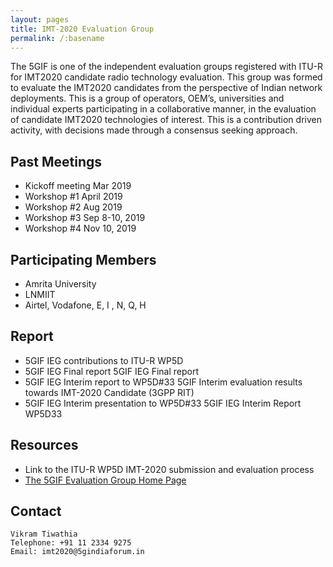 ```yaml
---
layout: pages
title: IMT-2020 Evaluation Group
permalink: /:basename
---
```




The 5GIF is one of the independent evaluation groups registered with ITU-R for IMT2020 candidate radio technology evaluation. This group was formed to evaluate the IMT2020 candidates from the perspective of Indian network deployments. This is a group of operators, OEM’s, universities and individual experts participating in a collaborative manner, in the evaluation of candidate IMT2020 technologies of interest. This is a contribution driven activity, with decisions made through a consensus seeking approach.

## Past Meetings
- Kickoff meeting	Mar 2019
- Workshop #1	April 2019
- Workshop #2	Aug 2019
- Workshop #3	Sep 8-10, 2019
- Workshop #4	Nov 10, 2019

## Participating Members 
- Amrita University
- LNMIIT 
- Airtel, Vodafone, E, I , N, Q, H

## Report
- 5GIF IEG contributions to ITU-R WP5D
- 5GIF IEG Final report 5GIF IEG Final report
- 5GIF IEG Interim report to WP5D#33 5GIF Interim evaluation results towards IMT-2020 Candidate (3GPP RIT)
- 5GIF IEG Interim presentation to WP5D#33 5GIF IEG Interim Report WP5D33

## Resources

- Link to the ITU-R WP5D IMT-2020 submission and evaluation process
- [The 5GIF Evaluation Group Home Page](http://5gif.github.io)

## Contact

```
Vikram Tiwathia
Telephone: +91 11 2334 9275
Email: imt2020@5gindiaforum.in
```
